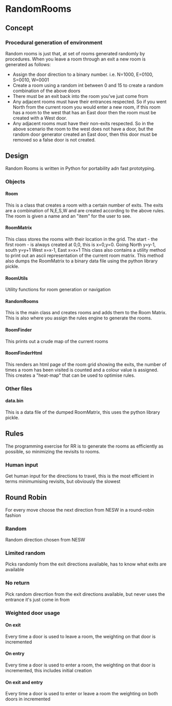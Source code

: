 # RandomRooms

## Concept
### Procedural generation of environment
Random rooms is just that, at set of rooms generated randomly by procedures.
When you leave a room through an exit a new room is generated as follows:

* Assign the door direction to a binary number. i.e. N=1000, E=0100, S=0010, W=0001
* Create a room using a random int between 0 and 15 to create a random combination of the above doors
* There must be an exit back into the room you've just come from
* Any adjacent rooms must have their entrances respected. So if you went North from the current room you would enter a new room, if this room has a room to the west that has an East door then the room must be created with a West door.
* Any adjacent rooms must have their non-exits respected. So in the above scenario the room to the west does not have a door, but the random door generator created an East door, then this door must be removed so a false door is not created.

## Design
Random Rooms is written in Python for portability adn fast prototyping.

### Objects

#### Room
This is a class that creates a room with a certain number of exits.
The exits are a combination of N,E,S,W and are created according to the above rules.
The room is given a name and an "item" for the user to see.

#### RoomMatrix
This class stores the rooms with their location in the grid. The start - the first room - is always created at 0,0, this is x=0,y=0.
Going North y=y-1, south y=y+1
West x=x-1, East x=x+1
This class also contains a utility method to print out an ascii representation of the current room matrix.
This method also dumps the RoomMatrix to a binary data file using the python library pickle.

#### RoomUtils
Utility functions for room generation or navigation

#### RandomRooms
This is the main class and creates rooms and adds them to the Room Matrix. This is also where you assign the rules engine to generate the rooms.

#### RoomFinder
This prints out a crude map of the current rooms

#### RoomFinderHtml
This renders an html page of the room grid showing the exits, the number of times a room has been visited is counted and a colour value is assigned. This creates a "heat-map" that can be used to optimise rules.

### Other files

#### data.bin
This is a data file of the dumped RoomMatrix, this uses the python library pickle.

## Rules
The programming exercise for RR is to generate the rooms as efficiently as possible, so minimizing the revisits to rooms.
### Human input
Get human input for the directions to travel, this is the most efficient in terms minimumising revisits, but obviously the slowest
## Round Robin
For every move choose the next direction from NESW in a round-robin fashion
### Random
Random direction chosen from NESW
### Limited random
Picks randomly from the exit directions available, has to know what exits are available
### No return
Pick random direcrtion from the exit directions available, but never uses the entrance it's just come in from
### Weighted door usage
#### On exit
Every time a door is used to leave a room, the weighting on that door is incremented
#### On entry
Every time a door is used to enter a room, the weighting on that door is incremented, this includes initial creation
#### On exit and entry
Every time a door is used to enter or leave a room the weighting on both doors in incremented